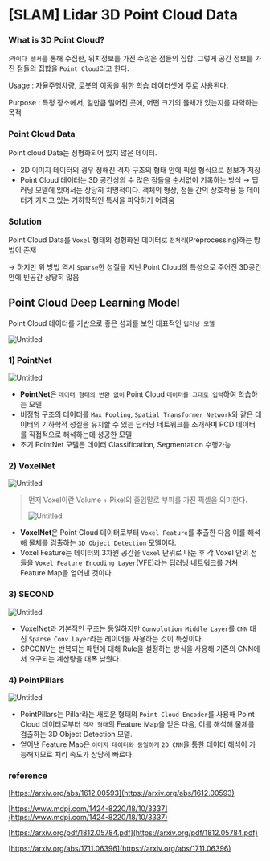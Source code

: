 # [SLAM] Lidar 3D Point Cloud Data

### What is 3D Point Cloud?

:`라이다 센서`를 통해 수집한, 위치정보를 가진 수많은 점들의 집합. 그렇게 공간 정보를 가진 점들의 집합을 `Point Cloud`라고 한다.

Usage : 자율주행차량,  로봇의 이동을 위한 학습 데이터셋에 주로 사용된다.

Purpose : 특정 장소에서, 얼만큼 떨어진 곳에, 어떤 크기의 물체가 있는지를 파악하는 목적

### Point Cloud Data

Point cloud Data는 정형화되어 있지 않은 데이터. 

- 2D 이미지 데이터의 경우 정해진 격자 구조의 형태 안에 픽셀 형식으로 정보가 저장
- Point Cloud 데이터는 3D 공간상의 수 많은 점들을 순서없이 기록하는 방식 → 딥러닝 모델에 있어서는 상당히 치명적이다. 객체의 형상, 점들 간의 상호작용 등 데이터가 가지고 있는 기하학적인 특서을 파악하기 어려움

### Solution

Point Cloud Data를 `Voxel` 형태의 정형화된 데이터로 `전처리`(Preprocessing)하는 방법이 존재

→ 하지만 위 방법 역시 `Sparse`한 성질을 지닌 Point Cloud의 특성으로 주어진 3D공간 안에 빈공간 상당히 많음

## Point Cloud Deep Learning Model

Point Cloud 데이터를 기반으로 좋은 성과를 보인 대표적인 `딥러닝 모델`

![Untitled](%5BSLAM%5D%20Lidar%203D%20Point%20Cloud%20Data%203305f35dbd1345dd8902db94141056ad/Untitled.png)

### 1) PointNet

![Untitled](%5BSLAM%5D%20Lidar%203D%20Point%20Cloud%20Data%203305f35dbd1345dd8902db94141056ad/Untitled%201.png)

- **PointNet**은 `데이터 형태의 변환 없이` Point Cloud `데이터를 그대로 입력`하여 학습하는 모델
- 비정형 구조의 데이터를 `Max Pooling`, `Spatial Transformer Network`와 같은 데이터의 기하학적 성질을 유지할 수 있는 딥러닝 네트워크를 소개하며 PCD 데이터를 직접적으로 해석하는데 성공한 모델
- 초기 PointNet 모델은 데이터 Classification, Segmentation 수행가능

### 2) VoxelNet

![Untitled](%5BSLAM%5D%20Lidar%203D%20Point%20Cloud%20Data%203305f35dbd1345dd8902db94141056ad/Untitled%202.png)

> 먼저 Voxel이란 Volume + Pixel의 줄임말로 부피를 가진 픽셀을 의미한다.
> 
> 
> ![Untitled](%5BSLAM%5D%20Lidar%203D%20Point%20Cloud%20Data%203305f35dbd1345dd8902db94141056ad/Untitled%203.png)
> 

- **VoxelNet**은 Point Cloud 데이터로부터 `Voxel Feature`를 추출한 다음 이를 해석해 물체를 검출하는 `3D Object Detection` 모델이다.
- Voxel Feature는 데이터의 3차원 공간을 `Voxel` 단위로 나눈 후 각 Voxel 안의 점들을 `Voxel Feature Encoding Layer`(VFE)라는 딥러닝 네트워크를 거쳐 Feature Map을 얻어낸 것이다.

### 3) SECOND

![Untitled](%5BSLAM%5D%20Lidar%203D%20Point%20Cloud%20Data%203305f35dbd1345dd8902db94141056ad/Untitled%204.png)

- VoxelNet과 기본적인 구조는 동일하지만 `Convolution Middle Layer`를 `CNN` 대신 `Sparse Conv Layer`라는 레이어를 사용하는 것이 특징이다.
- SPCONV는 반복되는 패턴에 대해 Rule을 설정하는 방식을 사용해 기존의 CNN에서 요구되는 계산량을 대폭 낮췄다.

### 4) PointPillars

![Untitled](%5BSLAM%5D%20Lidar%203D%20Point%20Cloud%20Data%203305f35dbd1345dd8902db94141056ad/Untitled%205.png)

- PointPillars는 Pillar라는 새로운 형태의 `Point Cloud Encoder`를 사용해 Point Cloud 데이터로부터 `격자 형태`의 Feature Map을 얻은 다음, 이를 해석해 물체를 검출하는 3D Object Detection 모델.
- 얻어낸 Feature Map은 `이미지 데이터와 동일하게` `2D CNN`을 통한 데이터 해석이 가능해지므로 처리 속도가 상당히 빠르다.

### reference

[https://arxiv.org/abs/1612.00593](https://arxiv.org/abs/1612.00593)

[https://www.mdpi.com/1424-8220/18/10/3337](https://www.mdpi.com/1424-8220/18/10/3337)

[https://arxiv.org/pdf/1812.05784.pdf](https://arxiv.org/pdf/1812.05784.pdf)

[https://arxiv.org/abs/1711.06396](https://arxiv.org/abs/1711.06396)